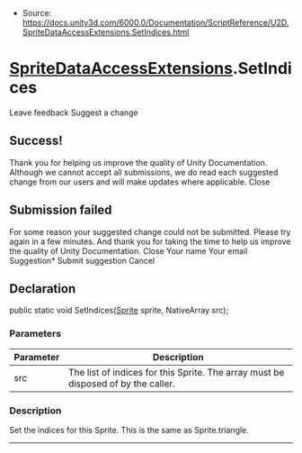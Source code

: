 * Source: https://docs.unity3d.com/6000.0/Documentation/ScriptReference/U2D.SpriteDataAccessExtensions.SetIndices.html

#  [SpriteDataAccessExtensions](https://docs.unity3d.com/6000.0/Documentation/ScriptReference/U2D.SpriteDataAccessExtensions.html).SetIndices
Leave feedback
Suggest a change
## Success!
Thank you for helping us improve the quality of Unity Documentation. Although we cannot accept all submissions, we do read each suggested change from our users and will make updates where applicable.
Close
## Submission failed
For some reason your suggested change could not be submitted. Please <a>try again</a> in a few minutes. And thank you for taking the time to help us improve the quality of Unity Documentation.
Close
Your name Your email Suggestion* Submit suggestion
Cancel
## Declaration
public static void SetIndices([Sprite](https://docs.unity3d.com/6000.0/Documentation/ScriptReference/Sprite.html) sprite, NativeArray<ushort> src); 
### Parameters
Parameter | Description  
---|---  
src | The list of indices for this Sprite. The array must be disposed of by the caller.  
### Description
Set the indices for this Sprite. This is the same as Sprite.triangle.
* * *

